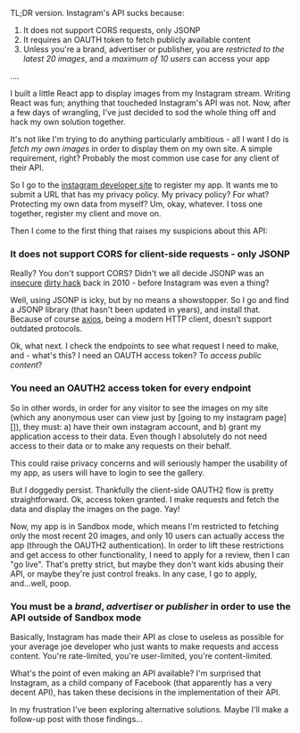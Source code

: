 TL;DR version. Instagram's API sucks because:

1. It does not support CORS requests, only JSONP
2. It requires an OAUTH token to fetch publicly available content
3. Unless you're a brand, advertiser or publisher, you are *restricted to the latest 20 images*, and a *maximum of 10 users* can access your app

....

I built a little React app to display images from my Instagram stream. Writing React was fun; anything that toucheded Instagram's API was not. Now, after a few days of wrangling, I've just decided to sod the whole thing off and hack my own solution together.

It's not like I'm trying to do anything particularly ambitious - all I want I do is *fetch my own images* in order to display them on my own site. A simple requirement, right? Probably the most common use case for any client of their API.

So I go to the [instagram developer site][instagram_api] to register my app. It wants me to submit a URL that has my privacy policy. My privacy policy? For what? Protecting my own data from myself? Um, okay, whatever. I toss one together, register my client and move on.  

Then I come to the first thing that raises my suspicions about this API:

### It does not support CORS for client-side requests - only JSONP

Really? You don't support CORS? Didn't we all decide JSONP was an [insecure][jsonp_insecure] [dirty hack][jsonp_dirtyhack] back in 2010 - before Instagram was even a thing?

Well, using JSONP is icky, but by no means a showstopper. So I go and find a JSONP library (that hasn't been updated in years), and install that. Because of course [axios][axios], being a modern HTTP client, doesn't support outdated protocols.

Ok, what next. I check the endpoints to see what request I need to make, and - what's this? I need an OAUTH access token? To *access public content*?

### You need an OAUTH2 access token for **every** endpoint

So in other words, in order for any visitor to see the images on my site (which any anonymous user can view just by [going to my instagram page][]), they must:
a) have their own instagram account, and
b) grant my application access to their data.
Even though I absolutely do not need access to their data or to make any requests on their behalf.

This could raise privacy concerns and will seriously hamper the usability of my app, as users will have to login to see the gallery. 

But I doggedly persist. Thankfully the client-side OAUTH2 flow is pretty straightforward. Ok, access token granted. I make requests and fetch the data and display the images on the page. Yay!

Now, my app is in Sandbox mode, which means I'm restricted to fetching only the most recent 20 images, and only 10 users can actually access the app (through the OAUTH2 authentication). In order to lift these restrictions and get access to other functionality, I need to apply for a review, then I can "go live". That's pretty strict, but maybe they don't want kids abusing their API, or maybe they're just control freaks. In any case, I go to apply, and...well, poop.

### You must be a *brand*, *advertiser* or *publisher* in order to use the API outside of Sandbox mode

Basically, Instagram has made their API as close to useless as possible for your average joe developer who just wants to make requests and access content. You're rate-limited, you're user-limited, you're content-limited.

What's the point of even making an API available? I'm surprised that Instagram, as a child company of Facebook (that apparently has a very decent API), has taken these decisions in the implementation of their API.

In my frustration I've been exploring alternative solutions. Maybe I'll make a follow-up post with those findings...

[axios]: https://github.com/mzabriskie/axios
[instagram_api]: https://www.instagram.com/developer/
[jsonp_insecure]: https://en.wikipedia.org/wiki/JSONP#Security_concerns
[jsonp_dirtyhack]: https://cameronspear.com/blog/exactly-what-is-jsonp/
[my_instagram]: https://www.instagram.com/tabi.twitchett/